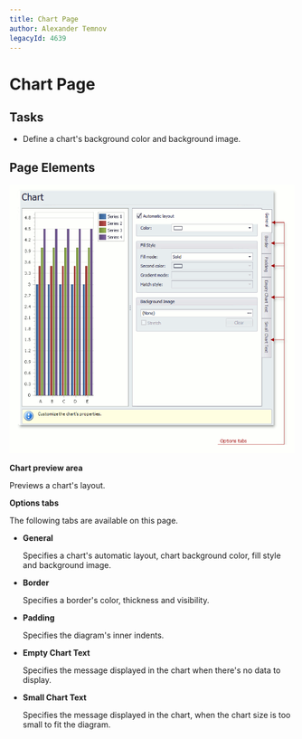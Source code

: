```yaml
---
title: Chart Page
author: Alexander Temnov
legacyId: 4639
---
```

# Chart Page
## Tasks
* Define a chart's background color and background image.

## Page Elements
![ChartWizard_ChartTab](../../../images/img7573.png)

**Chart preview area**

Previews a chart's layout.

**Options tabs**

The following  tabs are available on this page.
* **General**
	
	Specifies a chart's automatic layout, chart background color, fill style and background image.
* **Border**
	
	Specifies a border's color, thickness and visibility.
* **Padding**
	
	Specifies the diagram's inner indents.
* **Empty Chart Text**
	
	Specifies the message displayed in the chart when there's no data to display.
* **Small Chart Text**
	
	Specifies the message displayed in the chart, when the chart size is too small to fit the diagram.